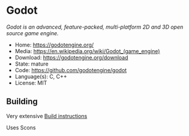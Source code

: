 # Godot

_Godot is an advanced, feature-packed, multi-platform 2D and 3D open source game engine._

- Home: https://godotengine.org/
- Media: <https://en.wikipedia.org/wiki/Godot_(game_engine)>
- Download: https://godotengine.org/download
- State: mature
- Code: https://github.com/godotengine/godot
- Language(s): C, C++
- License: MIT

## Building

Very extensive [Build instructions](http://docs.godotengine.org/en/latest/development/compiling/)

Uses Scons
